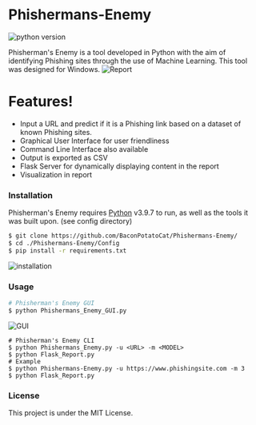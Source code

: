 # Phishermans-Enemy
![python version](https://img.shields.io/badge/Python-%3D%3D%203.9.7-blue.svg?style=for-the-badge&logo=Python)

Phisherman's Enemy is a tool developed in Python with the aim of identifying Phishing sites through the use of Machine Learning. This tool was designed for Windows.
![Report](https://user-images.githubusercontent.com/56866602/156691591-472a1377-19ba-4334-b1eb-5d9bc472172e.gif)
# Features!
 -	Input a URL and predict if it is a Phishing link based on a dataset of known Phishing sites.
 -	Graphical User Interface for user friendliness
 -	Command Line Interface also available
 -	Output is exported as CSV
 -	Flask Server for dynamically displaying content in the report
 -	Visualization in report

### Installation

Phisherman's Enemy requires [Python](https://www.python.org/) v3.9.7 to run, as well as the tools it was built upon. (see config directory)
```sh
$ git clone https://github.com/BaconPotatoCat/Phishermans-Enemy/
$ cd ./Phishermans-Enemy/Config
$ pip install -r requirements.txt
```
![installation](https://user-images.githubusercontent.com/56866602/156617349-a6524ed8-f718-45a0-ac60-b2a9ed3f27df.gif)

### Usage
```bash
# Phisherman's Enemy GUI
$ python Phishermans_Enemy_GUI.py
```
![GUI](https://user-images.githubusercontent.com/56866602/156621804-241ea567-3341-4df0-a403-a683edeb9d4d.gif)
```
# Phisherman's Enemy CLI
$ python Phishermans_Enemy.py -u <URL> -m <MODEL>
$ python Flask_Report.py
# Example
$ python Phishermans-Enemy.py -u https://www.phishingsite.com -m 3
$ python Flask_Report.py
```
### License

This project is under the MIT License.
